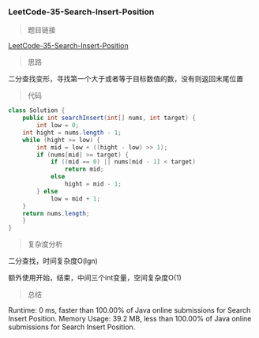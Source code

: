 ### LeetCode-35-Search-Insert-Position

> 题目链接

[LeetCode-35-Search-Insert-Position](https://leetcode.com/problems/search-insert-position/)

> 思路

二分查找变形，寻找第一个大于或者等于目标数值的数，没有则返回末尾位置

> 代码

```java
class Solution {
    public int searchInsert(int[] nums, int target) {
        int low = 0;
	int hight = nums.length - 1;
	while (hight >= low) {
		int mid = low + ((hight - low) >> 1);
		if (nums[mid] >= target) {
			if ((mid == 0) || nums[mid - 1] < target)
				return mid;
			else
				hight = mid - 1;
		} else
			low = mid + 1;
	}
	return nums.length;
    }
}
```

> 复杂度分析

二分查找，时间复杂度O(lgn)

额外使用开始，结束，中间三个int变量，空间复杂度O(1)

> 总结

Runtime: 0 ms, faster than 100.00% of Java online submissions for Search Insert Position.
Memory Usage: 39.2 MB, less than 100.00% of Java online submissions for Search Insert Position.
